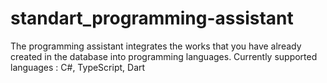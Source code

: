 # standart_programming-assistant
The programming assistant integrates the works that you have already created in the database into programming languages.
Currently supported languages : C#, TypeScript, Dart
